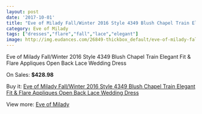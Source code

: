 ```yaml
---
layout: post
date: '2017-10-01'
title: "Eve of Milady Fall/Winter 2016 Style 4349 Blush Chapel Train Elegant Fit & Flare Appliques Open Back Lace Wedding Dress"
category: Eve of Milady
tags: ["dresses","flare","fall","lace","elegant"]
image: http://img.eudances.com/26849-thickbox_default/eve-of-milady-fall-winter-2016-style-4349-blush-chapel-train-elegant-fit-flare-appliques-open-back-lace-wedding-dress.jpg
---
```

Eve of Milady Fall/Winter 2016 Style 4349 Blush Chapel Train Elegant Fit & Flare Appliques Open Back Lace Wedding Dress

On Sales: **$428.98**
<a href="https://www.eudances.com/en/eve-of-milady/9031-eve-of-milady-fall-winter-2016-style-4349-blush-chapel-train-elegant-fit-flare-appliques-open-back-lace-wedding-dress.html"><amp-img layout="responsive" width="600" height="600" src="//img.eudances.com/26849-thickbox_default/eve-of-milady-fall-winter-2016-style-4349-blush-chapel-train-elegant-fit-flare-appliques-open-back-lace-wedding-dress.jpg" alt="Eve of Milady Fall/Winter 2016 Style 4349 Blush Chapel Train Elegant Fit & Flare Appliques Open Back Lace Wedding Dress 0" /></a>
<a href="https://www.eudances.com/en/eve-of-milady/9031-eve-of-milady-fall-winter-2016-style-4349-blush-chapel-train-elegant-fit-flare-appliques-open-back-lace-wedding-dress.html"><amp-img layout="responsive" width="600" height="600" src="//img.eudances.com/26854-thickbox_default/eve-of-milady-fall-winter-2016-style-4349-blush-chapel-train-elegant-fit-flare-appliques-open-back-lace-wedding-dress.jpg" alt="Eve of Milady Fall/Winter 2016 Style 4349 Blush Chapel Train Elegant Fit & Flare Appliques Open Back Lace Wedding Dress 1" /></a>
<a href="https://www.eudances.com/en/eve-of-milady/9031-eve-of-milady-fall-winter-2016-style-4349-blush-chapel-train-elegant-fit-flare-appliques-open-back-lace-wedding-dress.html"><amp-img layout="responsive" width="600" height="600" src="//img.eudances.com/26853-thickbox_default/eve-of-milady-fall-winter-2016-style-4349-blush-chapel-train-elegant-fit-flare-appliques-open-back-lace-wedding-dress.jpg" alt="Eve of Milady Fall/Winter 2016 Style 4349 Blush Chapel Train Elegant Fit & Flare Appliques Open Back Lace Wedding Dress 2" /></a>
<a href="https://www.eudances.com/en/eve-of-milady/9031-eve-of-milady-fall-winter-2016-style-4349-blush-chapel-train-elegant-fit-flare-appliques-open-back-lace-wedding-dress.html"><amp-img layout="responsive" width="600" height="600" src="//img.eudances.com/26852-thickbox_default/eve-of-milady-fall-winter-2016-style-4349-blush-chapel-train-elegant-fit-flare-appliques-open-back-lace-wedding-dress.jpg" alt="Eve of Milady Fall/Winter 2016 Style 4349 Blush Chapel Train Elegant Fit & Flare Appliques Open Back Lace Wedding Dress 3" /></a>
<a href="https://www.eudances.com/en/eve-of-milady/9031-eve-of-milady-fall-winter-2016-style-4349-blush-chapel-train-elegant-fit-flare-appliques-open-back-lace-wedding-dress.html"><amp-img layout="responsive" width="600" height="600" src="//img.eudances.com/26851-thickbox_default/eve-of-milady-fall-winter-2016-style-4349-blush-chapel-train-elegant-fit-flare-appliques-open-back-lace-wedding-dress.jpg" alt="Eve of Milady Fall/Winter 2016 Style 4349 Blush Chapel Train Elegant Fit & Flare Appliques Open Back Lace Wedding Dress 4" /></a>
<a href="https://www.eudances.com/en/eve-of-milady/9031-eve-of-milady-fall-winter-2016-style-4349-blush-chapel-train-elegant-fit-flare-appliques-open-back-lace-wedding-dress.html"><amp-img layout="responsive" width="600" height="600" src="//img.eudances.com/26850-thickbox_default/eve-of-milady-fall-winter-2016-style-4349-blush-chapel-train-elegant-fit-flare-appliques-open-back-lace-wedding-dress.jpg" alt="Eve of Milady Fall/Winter 2016 Style 4349 Blush Chapel Train Elegant Fit & Flare Appliques Open Back Lace Wedding Dress 5" /></a>

Buy it: [Eve of Milady Fall/Winter 2016 Style 4349 Blush Chapel Train Elegant Fit & Flare Appliques Open Back Lace Wedding Dress](https://www.eudances.com/en/eve-of-milady/9031-eve-of-milady-fall-winter-2016-style-4349-blush-chapel-train-elegant-fit-flare-appliques-open-back-lace-wedding-dress.html "Eve of Milady Fall/Winter 2016 Style 4349 Blush Chapel Train Elegant Fit & Flare Appliques Open Back Lace Wedding Dress")

View more: [Eve of Milady](https://www.eudances.com/en/123-eve-of-milady "Eve of Milady")
